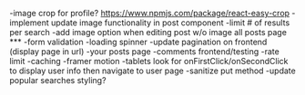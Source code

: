 -image crop for profile? https://www.npmjs.com/package/react-easy-crop
-implement update image functionality in post component
-limit # of results per search
-add image option when editing post w/o image
all posts page \*\*\*
-form validation
-loading spinner
-update pagination on frontend (display page in url)
-your posts page
-comments frontend/testing
-rate limit
-caching
-framer motion
-tablets look for onFirstClick/onSecondClick to display user info then navigate to user page
-sanitize put method
-update popular searches styling?
